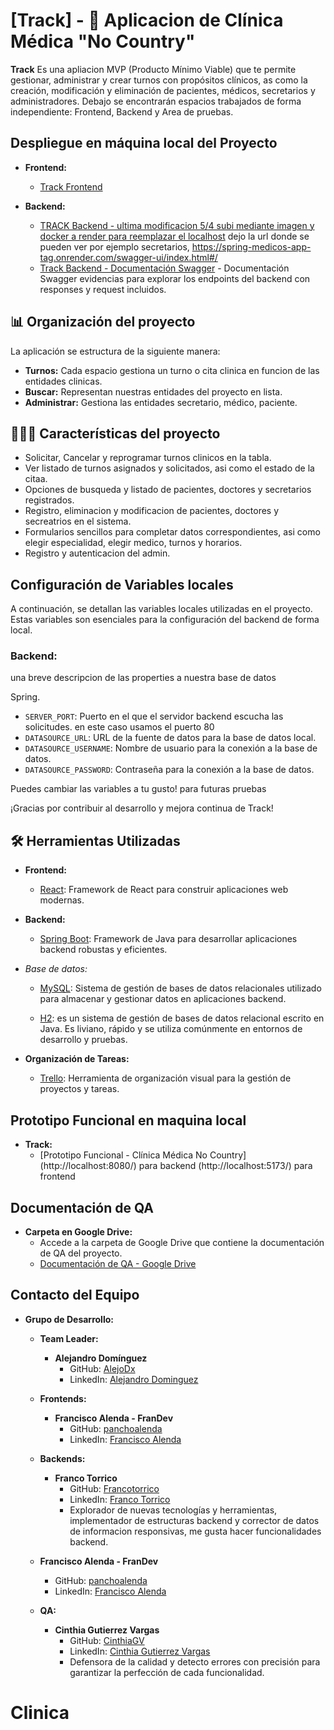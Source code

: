 # [Track] - 🚀 Aplicacion de Clínica Médica "No Country"

**Track** Es una apliacion MVP (Producto Mínimo Viable) que te permite gestionar, administrar y crear turnos con propósitos clínicos, as como la creación, modificación y eliminación de pacientes, médicos, secretarios y administradores. Debajo se encontrarán espacios trabajados de forma independiente: Frontend, Backend y Area de pruebas.   
## Despliegue en máquina local del Proyecto

- **Frontend:**
  - [Track Frontend](Local)

- **Backend:**

  - [TRACK Backend - ultima modificacion 5/4 subi mediante imagen y docker a render para reemplazar el localhost](https://spring-medicos-app-tag.onrender.com/swagger-ui/index.html#/) 
    dejo la url donde se pueden ver por ejemplo secretarios, https://spring-medicos-app-tag.onrender.com/swagger-ui/index.html#/
  - [Track Backend - Documentación Swagger](https://drive.google.com/file/d/19_B4Jy16LWoRstpN9y5_3i7xjMMe5k59/view?usp=sharing) - Documentación Swagger evidencias para explorar los endpoints del backend con responses y request incluidos.

## 📊 Organización del proyecto

La aplicación se estructura de la siguiente manera:

- **Turnos:** Cada espacio gestiona un turno o cita clinica en funcion de las entidades clinicas.
- **Buscar:** Representan nuestras entidades del proyecto en lista.
- **Administrar:** Gestiona las entidades secretario, médico, paciente.
## 🌟🌟🌟 Características del proyecto

- Solicitar, Cancelar y reprogramar turnos clinicos en la tabla.
- Ver listado de turnos asignados y solicitados, asi como el estado de la citaa. 
- Opciones de busqueda y listado de pacientes, doctores y secretarios registrados.
- Registro, eliminacion y modificacion de pacientes, doctores y secreatrios en el sistema.
- Formularios sencillos para completar datos correspondientes, asi como elegir especialidad, elegir medico, turnos y horarios.
- Registro y autenticacion del admin. 

## Configuración de Variables locales

A continuación, se detallan las variables locales utilizadas en el proyecto. Estas variables son esenciales para la configuración del  backend de forma local.

### Backend:
 una breve descripcion de las properties a nuestra base de datos

Spring.
- `SERVER_PORT`: Puerto en el que el servidor backend escucha las solicitudes. en este caso usamos el puerto 80
- `DATASOURCE_URL`: URL de la fuente de datos para la base de datos local.
- `DATASOURCE_USERNAME`: Nombre de usuario para la conexión a la base de datos.
- `DATASOURCE_PASSWORD`: Contraseña para la conexión a la base de datos.

Puedes cambiar las variables a tu gusto! para futuras pruebas

¡Gracias por contribuir al desarrollo y mejora continua de Track!

## 🛠️ Herramientas Utilizadas

- **Frontend:**
  - [React](https://nextjs.org/): Framework de React para construir aplicaciones web modernas.

- **Backend:**
  - [Spring Boot](https://spring.io/projects/spring-boot): Framework de Java para desarrollar aplicaciones backend robustas y eficientes.
- *Base de datos:*
  - [MySQL](https://www.mysql.com/): Sistema de gestión de bases de datos relacionales utilizado para almacenar y gestionar datos en aplicaciones backend.

  - [H2](https://www.h2database.com): es un sistema de gestión de bases de datos relacional escrito en Java. Es liviano, rápido y se utiliza comúnmente en entornos de desarrollo y pruebas. 

- **Organización de Tareas:**
  - [Trello](https://trello.com/): Herramienta de organización visual para la gestión de proyectos y tareas.

## Prototipo Funcional en maquina local

- **Track:**
  - [Prototipo Funcional - Clínica Médica No Country]
  (http://localhost:8080/) para backend
  (http://localhost:5173/) para frontend

## Documentación de QA

- **Carpeta en Google Drive:**
  - Accede a la carpeta de Google Drive que contiene la documentación de QA del proyecto.
  - [Documentación de QA - Google Drive](https://drive.google.com/drive/folders/1m5ALi8mG6Rmh77mr-RZTv-UY5B8WjIGP?usp=drive)

## Contacto del Equipo

- **Grupo de Desarrollo:**


  - **Team Leader:**
    - **Alejandro Domínguez**
      - GitHub: [AlejoDx](https://github.com/AlejoDx)
      - LinkedIn: [Alejandro Dominguez](https://www.linkedin.com/in/jose-alejandro-dominguez/)
  
  - **Frontends:**
    - **Francisco Alenda - FranDev**
      - GitHub: [panchoalenda](https://github.com/panchoalenda)
      - LinkedIn: [Francisco Alenda](https://www.linkedin.com/in/franciscoalenda/)

  - **Backends:**
    - **Franco Torrico**
      - GitHub: [Francotorrico](https://github.com/Francotorrico)
      - LinkedIn: [Franco Torrico](https://www.linkedin.com/in/franco-torrico-806b1818a/)
      - Explorador de nuevas tecnologías y herramientas, implementador de estructuras backend y corrector de datos de informacion responsivas, me gusta hacer funcionalidades backend.
   
   - **Francisco Alenda - FranDev**
      - GitHub: [panchoalenda](https://github.com/panchoalenda)
      - LinkedIn: [Francisco Alenda](https://www.linkedin.com/in/franciscoalenda/)

  - **QA:**
    - **Cinthia Gutierrez Vargas** 
      - GitHub: [CinthiaGV](https://github.com/CinthiaGV)
      - LinkedIn: [Cinthia Gutierrez Vargas](https://www.linkedin.com/in/cinthia-guti%C3%A9rrez-vargas-ti/)
      - Defensora de la calidad y detecto errores con precisión para garantizar la perfección de cada funcionalidad.



# Clinica
